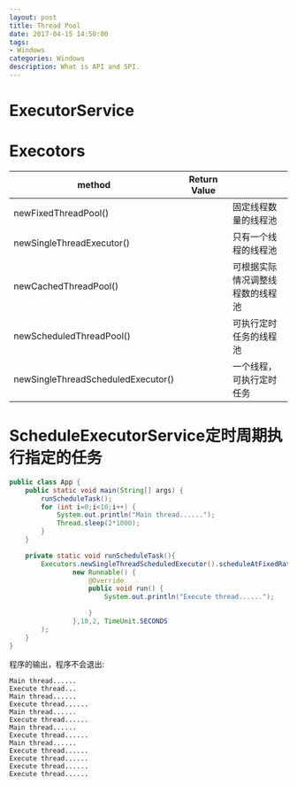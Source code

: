 ```yaml
---
layout: post
title: Thread Pool
date: 2017-04-15 14:50:00
tags:
- Windows
categories: Windows
description: What is API and SPI.
---
```



# ExecutorService





# Execotors

|               method               |       Return Value               |                                     |   
| ---------------------------------- | -------------------------------- | ----------------------------------- |
| newFixedThreadPool()               |                                  | 固定线程数量的线程池                    |
| newSingleThreadExecutor()          |                                  | 只有一个线程的线程池                    |
| newCachedThreadPool()              |                                  | 可根据实际情况调整线程数的线程池          |
| newScheduledThreadPool()           |                                  | 可执行定时任务的线程池                  |
| newSingleThreadScheduledExecutor() |                                  | 一个线程，可执行定时任务                |



# ScheduleExecutorService定时周期执行指定的任务

```java
public class App {
    public static void main(String[] args) {
        runScheduleTask();
        for (int i=0;i<10;i++) {
            System.out.println("Main thread......");
            Thread.sleep(2*1000);
        }
    }

    private static void runScheduleTask(){
        Executors.newSingleThreadScheduledExecutor().scheduleAtFixedRate(
                new Runnable() {
                    @Override
                    public void run() {
                        System.out.println("Execute thread......");

                    }
                },10,2, TimeUnit.SECONDS
        );
    }
}
```
程序的输出，程序不会退出:
```text
Main thread......
Execute thread...
Main thread......
Execute thread......
Main thread......
Execute thread......
Main thread......
Execute thread......
Main thread......
Execute thread......
Execute thread......
Execute thread......
Execute thread......
```


